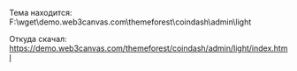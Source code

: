 Тема находится:
F:\wget\demo.web3canvas.com\themeforest\coindash\admin\light

Откуда скачал:
https://demo.web3canvas.com/themeforest/coindash/admin/light/index.html
